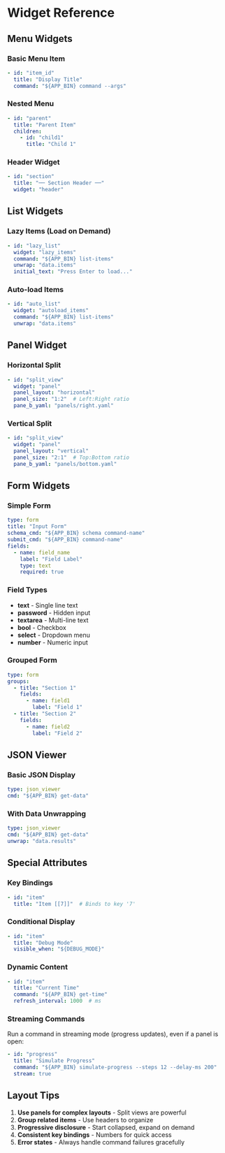 # Widget Reference

## Menu Widgets

### Basic Menu Item
```yaml
- id: "item_id"
  title: "Display Title"
  command: "${APP_BIN} command --args"
```

### Nested Menu
```yaml
- id: "parent"
  title: "Parent Item"
  children:
    - id: "child1"
      title: "Child 1"
```

### Header Widget
```yaml
- id: "section"
  title: "── Section Header ──"
  widget: "header"
```

## List Widgets

### Lazy Items (Load on Demand)
```yaml
- id: "lazy_list"
  widget: "lazy_items"
  command: "${APP_BIN} list-items"
  unwrap: "data.items"
  initial_text: "Press Enter to load..."
```

### Auto-load Items
```yaml
- id: "auto_list"
  widget: "autoload_items"
  command: "${APP_BIN} list-items"
  unwrap: "data.items"
```

## Panel Widget

### Horizontal Split
```yaml
- id: "split_view"
  widget: "panel"
  panel_layout: "horizontal"
  panel_size: "1:2"  # Left:Right ratio
  pane_b_yaml: "panels/right.yaml"
```

### Vertical Split
```yaml
- id: "split_view"
  widget: "panel"
  panel_layout: "vertical"
  panel_size: "2:1"  # Top:Bottom ratio
  pane_b_yaml: "panels/bottom.yaml"
```

## Form Widgets

### Simple Form
```yaml
type: form
title: "Input Form"
schema_cmd: "${APP_BIN} schema command-name"
submit_cmd: "${APP_BIN} command-name"
fields:
  - name: field_name
    label: "Field Label"
    type: text
    required: true
```

### Field Types
- **text** - Single line text
- **password** - Hidden input
- **textarea** - Multi-line text
- **bool** - Checkbox
- **select** - Dropdown menu
- **number** - Numeric input

### Grouped Form
```yaml
type: form
groups:
  - title: "Section 1"
    fields:
      - name: field1
        label: "Field 1"
  - title: "Section 2"
    fields:
      - name: field2
        label: "Field 2"
```

## JSON Viewer

### Basic JSON Display
```yaml
type: json_viewer
cmd: "${APP_BIN} get-data"
```

### With Data Unwrapping
```yaml
type: json_viewer
cmd: "${APP_BIN} get-data"
unwrap: "data.results"
```

## Special Attributes

### Key Bindings
```yaml
- id: "item"
  title: "Item [[7]]"  # Binds to key '7'
```

### Conditional Display
```yaml
- id: "item"
  title: "Debug Mode"
  visible_when: "${DEBUG_MODE}"
```

### Dynamic Content
```yaml
- id: "item"
  title: "Current Time"
  command: "${APP_BIN} get-time"
  refresh_interval: 1000  # ms
```

### Streaming Commands
Run a command in streaming mode (progress updates), even if a panel is open:
```yaml
- id: "progress"
  title: "Simulate Progress"
  command: "${APP_BIN} simulate-progress --steps 12 --delay-ms 200"
  stream: true
```

## Layout Tips

1. **Use panels for complex layouts** - Split views are powerful
2. **Group related items** - Use headers to organize
3. **Progressive disclosure** - Start collapsed, expand on demand
4. **Consistent key bindings** - Numbers for quick access
5. **Error states** - Always handle command failures gracefully
